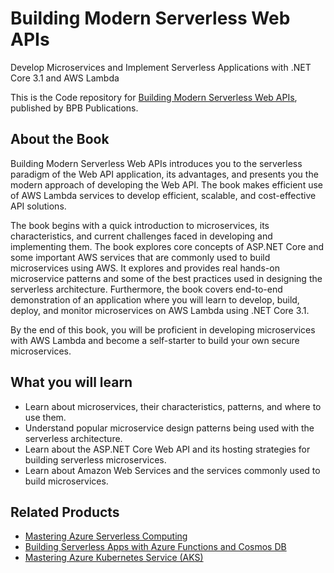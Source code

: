 # Building Modern Serverless Web APIs

Develop Microservices and Implement Serverless Applications with .NET Core 3.1 and AWS Lambda

This is the Code repository for [Building Modern Serverless Web APIs](https://in.bpbonline.com/products/building-modern-serverless-web-apis?_pos=1&_sid=b60700bc1&_ss=r), published by BPB Publications.

## About the Book
Building Modern Serverless Web APIs introduces you to the serverless paradigm of the Web API application, its advantages, and presents you the modern approach of developing the Web API. The book makes efficient use of AWS Lambda services to develop efficient, scalable, and cost-effective API solutions.

The book begins with a quick introduction to microservices, its characteristics, and current challenges faced in developing and implementing them. The book explores core concepts of ASP.NET Core and some important AWS services that are commonly used to build microservices using AWS. It explores and provides real hands-on microservice patterns and some of the best practices used in designing the serverless architecture. Furthermore, the book covers end-to-end demonstration of an application where you will learn to develop, build, deploy, and monitor microservices on AWS Lambda using .NET Core 3.1.

By the end of this book, you will be  proficient in developing microservices with AWS Lambda and become a self-starter to build your own secure microservices.

## What you will learn
* Learn about microservices, their characteristics, patterns, and where to use them.
* Understand popular microservice design patterns being used with the serverless architecture.
* Learn about the ASP.NET Core Web API and its hosting strategies for building serverless microservices.
* Learn about Amazon Web Services and the services commonly used to build microservices.

## Related Products
* [Mastering Azure Serverless Computing](https://in.bpbonline.com/products/mastering-azure-serverless-computing?_pos=1&_sid=7d18fe37f&_ss=r)
* [Building Serverless Apps with Azure Functions and Cosmos DB](https://in.bpbonline.com/products/building-serverless-apps-with-azure-functions-and-cosmos-db?_pos=3&_sid=7d18fe37f&_ss=r)
* [Mastering Azure Kubernetes Service (AKS)](https://in.bpbonline.com/products/mastering-azure-kubernetes-service-aks?_pos=4&_sid=7d18fe37f&_ss=r)
